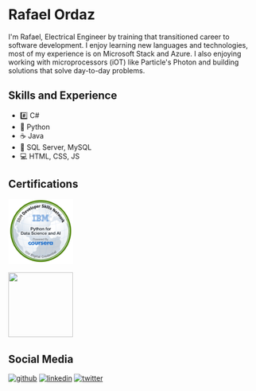 # Rafael Ordaz

I'm Rafael, Electrical Engineer by training that transitioned career to software development. I enjoy learning new languages and technologies, most of my experience is on Microsoft Stack and Azure. I also enjoying working with microprocessors (iOT) like Particle's Photon and building solutions that solve day-to-day problems.

## Skills and Experience
* :hash: C#
* :snake: Python
* :coffee: Java
* :minidisc: SQL Server, MySQL
* :computer:  HTML, CSS, JS

## Certifications

<a href="https://www.credly.com/badges/e5e75adb-17b9-45f6-934d-5bbc2df227d0/public_url"><img src="/python-for-data-science-and-ai.png" width="130" height="130"></a>

<a href="https://www.credly.com/badges/002bf10c-47a6-4ad4-9487-7c8a5486e097/public_url"><img src="/microsoft-certified-azure-developer-associate.1" width="130" height="130"></a>
  

## Social Media

[<img src='https://cdn.jsdelivr.net/npm/simple-icons@3.0.1/icons/github.svg' alt='github' height='40'>](https://github.com/rordaz)  [<img src='https://cdn.jsdelivr.net/npm/simple-icons@3.0.1/icons/linkedin.svg' alt='linkedin' height='40'>](https://www.linkedin.com/in/rafaelordaz/)  [<img src='https://cdn.jsdelivr.net/npm/simple-icons@3.0.1/icons/twitter.svg' alt='twitter' height='40'>](https://twitter.com/BytesAddict)  

